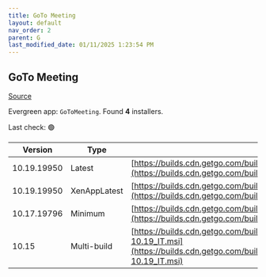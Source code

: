```yaml
---
title: GoTo Meeting
layout: default
nav_order: 2
parent: G
last_modified_date: 01/11/2025 1:23:54 PM
---
```


## GoTo Meeting

[Source](https://support.goto.com/meeting/help/install-via-msi-windows)

Evergreen app: `GoToMeeting`. Found **4** installers.

Last check: 🟢

| Version     | Type         | URI                                                                                                                                                                                    |
| ----------- | ------------ | -------------------------------------------------------------------------------------------------------------------------------------------------------------------------------------- |
| 10.19.19950 | Latest       | [https://builds.cdn.getgo.com/builds/g2m/19950/G2MSetup10.19.19950_IT.msi](https://builds.cdn.getgo.com/builds/g2m/19950/G2MSetup10.19.19950_IT.msi)                                   |
| 10.19.19950 | XenAppLatest | [https://builds.cdn.getgo.com/builds/g2m/19950/G2MSetup10.19.19950_Xen.msi](https://builds.cdn.getgo.com/builds/g2m/19950/G2MSetup10.19.19950_Xen.msi)                                 |
| 10.17.19796 | Minimum      | [https://builds.cdn.getgo.com/builds/g2m/19796/G2MSetup10.17.19796_IT.msi](https://builds.cdn.getgo.com/builds/g2m/19796/G2MSetup10.17.19796_IT.msi)                                   |
| 10.15       | Multi-build  | [https://builds.cdn.getgo.com/builds/G2MSetupBundle/20220427_55/G2MSetup10.15-10.19_IT.msi](https://builds.cdn.getgo.com/builds/G2MSetupBundle/20220427_55/G2MSetup10.15-10.19_IT.msi) |
